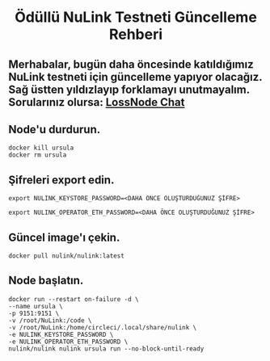 <h1 align="center">Ödüllü NuLink Testneti Güncelleme Rehberi

## Merhabalar, bugün daha öncesinde katıldığımız NuLink testneti için güncelleme yapıyor olacağız. Sağ üstten yıldızlayıp forklamayı unutmayalım. Sorularınız olursa: [LossNode Chat](https://t.me/LossNode)

## Node'u durdurun.

```
docker kill ursula
docker rm ursula
```

## Şifreleri export edin.
```
export NULINK_KEYSTORE_PASSWORD=<DAHA ÖNCE OLUŞTURDUĞUNUZ ŞİFRE>

export NULINK_OPERATOR_ETH_PASSWORD=<DAHA ÖNCE OLUŞTURDUĞUNUZ ŞİFRE>
```

## Güncel image'ı çekin.
```
docker pull nulink/nulink:latest
```

## Node başlatın.
```
docker run --restart on-failure -d \
--name ursula \
-p 9151:9151 \
-v /root/NuLink:/code \
-v /root/NuLink:/home/circleci/.local/share/nulink \
-e NULINK_KEYSTORE_PASSWORD \
-e NULINK_OPERATOR_ETH_PASSWORD \
nulink/nulink nulink ursula run --no-block-until-ready
```
